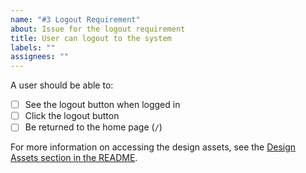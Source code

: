 ```yaml
---
name: "#3 Logout Requirement"
about: Issue for the logout requirement
title: User can logout to the system
labels: ""
assignees: ""
---
```


A user should be able to:

- [ ] See the logout button when logged in
- [ ] Click the logout button
- [ ] Be returned to the home page (`/`)

For more information on accessing the design assets, see the [Design Assets section in the README](https://github.com/OpenClassrooms-Student-Center/ArgentBank-website#design-assets).
